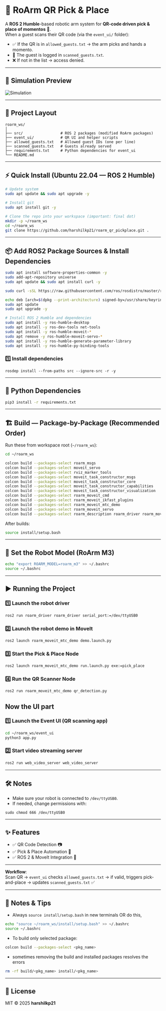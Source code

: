# 🤖 RoArm QR Pick & Place

A **ROS 2 Humble**-based robotic arm system for **QR-code driven pick & place of momentos** 🎁.  
When a guest scans their QR code (via the `event_ui/` folder):  
- ✅ If the QR is in `allowed_guests.txt` → the arm picks and hands a momento.  
- 📝 The guest is logged in `scanned_guests.txt`.  
- ❌ If not in the list → access denied.  

---

## 📸 Simulation Preview  

![Simulation](images/simulation.png)  

---

## 📂 Project Layout  

```
roarm_ws/
│
├── src/                 # ROS 2 packages (modified RoArm packages)
├── event_ui/            # QR UI and helper scripts
├── allowed_guests.txt   # Allowed guest IDs (one per line)
├── scanned_guests.txt   # Guests already served
├── requirements.txt     # Python dependencies for event_ui
└── README.md
```

---

## ⚡ Quick Install (Ubuntu 22.04 — ROS 2 Humble)  

```bash
# Update system
sudo apt update && sudo apt upgrade -y

# Install git
sudo apt install git -y

# Clone the repo into your workspace (important: final dot)
mkdir -p ~/roarm_ws
cd ~/roarm_ws
git clone https://github.com/harshilkp21/roarm_qr_pickplace.git .
```

---

## 📦 Add ROS2 Package Sources & Install Dependencies  

```bash
sudo apt install software-properties-common -y
sudo add-apt-repository universe
sudo apt update && sudo apt install curl -y

sudo curl -sSL https://raw.githubusercontent.com/ros/rosdistro/master/ros.key -o /usr/share/keyrings/ros-archive-keyring.gpg

echo deb [arch=$(dpkg --print-architecture) signed-by=/usr/share/keyrings/ros-archive-keyring.gpg] http://packages.ros.org/ros2/ubuntu $(. /etc/os-release && echo $UBUNTU_CODENAME) main | sudo tee /etc/apt/sources.list.d/ros2.list > /dev/null
sudo apt update
sudo apt upgrade -y

# Install ROS 2 Humble and dependencies
sudo apt install -y ros-humble-desktop
sudo apt install -y ros-dev-tools net-tools
sudo apt install -y ros-humble-moveit-*
sudo apt remove -y ros-humble-moveit-servo-*
sudo apt install -y ros-humble-generate-parameter-library
sudo apt install -y ros-humble-py-binding-tools
```
### 1️⃣ Install dependencies
```
rosdep install --from-paths src --ignore-src -r -y
```

---

## 🐍 Python Dependencies 

```bash
pip3 install -r requirements.txt
```
---

## 🏗️ Build — Package-by-Package (Recommended Order)  

Run these from workspace root (`~/roarm_ws`):  

```bash
cd ~/roarm_ws

colcon build --packages-select roarm_msgs
colcon build --packages-select moveit_servo
colcon build --packages-select rviz_marker_tools
colcon build --packages-select moveit_task_constructor_msgs
colcon build --packages-select moveit_task_constructor_core
colcon build --packages-select moveit_task_constructor_capabilities
colcon build --packages-select moveit_task_constructor_visualization
colcon build --packages-select roarm_moveit_cmd
colcon build --packages-select roarm_moveit_ikfast_plugins
colcon build --packages-select roarm_moveit_mtc_demo
colcon build --packages-select roarm_moveit_servo
colcon build --packages-select roarm_description roarm_driver roarm_moveit --symlink-install
```

After builds:  

```bash
source install/setup.bash
```

---

## 🤖 Set the Robot Model (RoArm M3)  

```bash
echo "export ROARM_MODEL=roarm_m3" >> ~/.bashrc
source ~/.bashrc
```

---


## ▶️ Running the Project

### 1️⃣ Launch the robot driver
```bash
ros2 run roarm_driver roarm_driver serial_port:=/dev/ttyUSB0
```

### 2️⃣ Launch the robot demo in MoveIt
```bash
ros2 launch roarm_moveit_mtc_demo demo.launch.py 
```

### 3️⃣ Start the Pick & Place Node
```bash
ros2 launch roarm_moveit_mtc_demo run.launch.py exe:=pick_place

```

### 4️⃣ Run the QR Scanner Node
```bash
ros2 run roarm_moveit_mtc_demo qr_detection.py 

```

## Now the UI part

### 1️⃣ Launch the Event UI (QR scanning app)
```bash
cd ~/roarm_ws/event_ui
python3 app.py
```
### 2️⃣ Start video streaming server
```bash
ros2 run web_video_server web_video_server
```


---

## 🛠️ Notes
- Make sure your robot is connected to `/dev/ttyUSB0`.  
- If needed, change permissions with:  
```
sudo chmod 666 /dev/ttyUSB0
```

---

## ✨ Features
- ✅ QR Code Detection 📷  
- ✅ Pick & Place Automation 🤖  
- ✅ ROS 2 & MoveIt Integration 🦾  

---

**Workflow**:  
Scan QR → `event_ui` checks `allowed_guests.txt` → if valid, triggers pick-and-place → updates `scanned_guests.txt` ✅  

---

## 📝 Notes & Tips  

- Always `source install/setup.bash` in new terminals OR do this,
```bash
echo "source ~/roarm_ws/install/setup.bash" >> ~/.bashrc
source ~/.bashrc
```
  
- To build only selected package:  

```bash
colcon build --packages-select <pkg_name>
```

- sometimes removing the build and installed packages resolves the errors
```bash
rm -rf build/<pkg_name> install/<pkg_name>
```

---

## 📜 License  

MIT © 2025 **harshilkp21**
